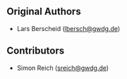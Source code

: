 ## Original Authors

- Lars Berscheid (lbersch@gwdg.de)

## Contributors

- Simon Reich (sreich@gwdg.de)
